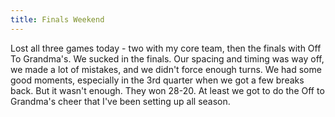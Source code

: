 ```yaml
---
title: Finals Weekend
---
```


Lost all three games today - two with my core team, then the finals with Off To Grandma's. We sucked in the finals. Our spacing and timing was way off, we made a lot of mistakes, and we didn't force enough turns. We had some good moments, especially in the 3rd quarter when we got a few breaks back. But it wasn't enough. They won 28-20. At least we got to do the Off to Grandma's cheer that I've been setting up all season.
